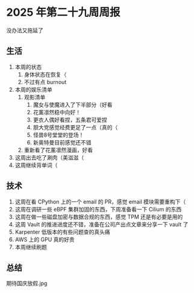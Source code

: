 # 2025 年第二十九周周报

没办法又拖延了

## 生活

1. 本周的状态
    1. 身体状态在恢复（
    2. 不过有点 burnout
2. 本周的娱乐清单
    1. 观影清单
        1. 魔女与使魔进入了下半部分（好看
        2. 花薰凛然稳中向好！
        3. 更衣人偶好看捏，五条君可爱捏
        4. 胆大党感觉经费更足了一点（真的（
        5. 怪兽8号堂堂的登场！
        6. 新奥特曼目前感觉还不错
    2. 重新看了花薰凛然漫画，好看
3. 这周出去吃了涮肉（美滋滋（
4. 这周继续背单词（

## 技术

1. 这周在看 CPython 上的一个 email 的 PR，感觉 email 模块需要重构下（
2. 这周在调研一些 eBPF 集群加固的东西，下周准备看一下 Cilium 的东西
3. 这周在做一些磁盘加密与数据合规的东西，感觉 TPM 还是有必要是用的
4. 这周 Vault 的推进进度还不错，准备在公司产出点文章来分享一下 vault 了
5. Karpenter 低版本的有些问题查的真头痛
6. AWS 上的 GPU 真的好贵
7. 本周继续刷题

## 总结

期待国庆放假.jpg
